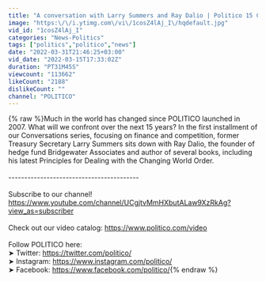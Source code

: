 ```yaml
---
title: "A conversation with Larry Summers and Ray Dalio | Politico 15 Conversations"
image: "https:\/\/i.ytimg.com\/vi\/1cosZ4lAj_I\/hqdefault.jpg"
vid_id: "1cosZ4lAj_I"
categories: "News-Politics"
tags: ["politics","politico","news"]
date: "2022-03-31T21:46:25+03:00"
vid_date: "2022-03-15T17:33:02Z"
duration: "PT31M45S"
viewcount: "113662"
likeCount: "2188"
dislikeCount: ""
channel: "POLITICO"
---
```

{% raw %}Much in the world has changed since POLITICO launched in 2007. What will we confront over the next 15 years? In the first installment of our Conversations series, focusing on finance and competition, former Treasury Secretary Larry Summers sits down with Ray Dalio, the founder of hedge fund Bridgewater Associates and author of several books, including his latest Principles for Dealing with the Changing World Order.<br /><br />-----------------------------------------   <br /><br />Subscribe to our channel! <a rel="nofollow" target="blank" href="https://www.youtube.com/channel/UCgjtvMmHXbutALaw9XzRkAg?view_as=subscriber">https://www.youtube.com/channel/UCgjtvMmHXbutALaw9XzRkAg?view_as=subscriber</a><br /><br />Check out our video catalog: <a rel="nofollow" target="blank" href="https://www.politico.com/video">https://www.politico.com/video</a>      <br /><br />Follow POLITICO here:   <br />➤ Twitter: <a rel="nofollow" target="blank" href="https://twitter.com/politico/">https://twitter.com/politico/</a> <br />➤ Instagram: <a rel="nofollow" target="blank" href="https://www.instagram.com/politico/">https://www.instagram.com/politico/</a>   <br />➤ Facebook: <a rel="nofollow" target="blank" href="https://www.facebook.com/politico/">https://www.facebook.com/politico/</a>{% endraw %}
